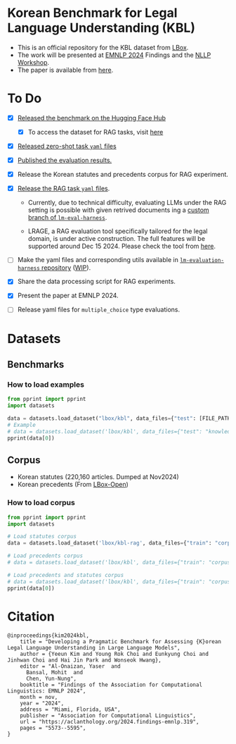 # Korean Benchmark for Legal Language Understanding (KBL)
- This is an official repository for the KBL dataset from [LBox](https://lbox.kr/v2).
- The work will be presented at [EMNLP 2024](https://2024.emnlp.org/) Findings and the [NLLP Workshop](https://nllpw.org/workshop/).
- The paper is available from [here](https://arxiv.org/abs/2410.08731).

# To Do
- [x] [Released the benchmark on the Hugging Face Hub](https://huggingface.co/datasets/lbox/kbl)
  - [x] To access the dataset for RAG tasks, visit [here](https://huggingface.co/datasets/lbox/kbl-rag)
- [x] [Released zero-shot task `yaml` files](https://github.com/lbox-kr/lm-evaluation-harness-kbl)
- [x] [Published the evaluation results.](https://huggingface.co/datasets/lbox/kbl-emnlp24-evaluation-results/tree/main)
- [x] Release the Korean statutes and precedents corpus for RAG experiment.

- [x] [Release the RAG task `yaml` files](https://huggingface.co/datasets/lbox/kbl).
  - Currently, due to technical difficulty, evaluating LLMs under the RAG setting is possible with given retrived documents ing a [custom branch of `lm-eval-harness`](https://github.com/lbox-kr/lm-evaluation-harness-kbl).

  - LRAGE, a RAG evaluation tool specifically tailored for the legal domain, is under active construction. The full features will be supported around Dec 15 2024. Please check the tool from [here](https://github.com/hoorangyee/LRAGE/tree/main).
- [ ] Make the yaml files and corresponding utils available in [`lm-evaluation-harness` repository](https://github.com/EleutherAI/lm-evaluation-harness) ([WIP](https://github.com/EleutherAI/lm-evaluation-harness/pull/2476)).
- [x] Share the data processing script for RAG experiments.
- [x] Present the paper at EMNLP 2024.
- [ ] Release yaml files for `multiple_choice` type evaluations.

# Datasets
## Benchmarks
### How to load examples
```python
from pprint import pprint
import datasets

data = datasets.load_dataset("lbox/kbl", data_files={"test": [FILE_PATH]})
# Example
# data = datasets.load_dataset('lbox/kbl', data_files={"test": "knowledge/kbl_legal_concept_qa_v0.1.json"})["test"]
pprint(data[0])

```
## Corpus
- Korean statutes (220,160 articles. Dumped at Nov2024) 
- Korean precedents (From [LBox-Open](https://github.com/lbox-kr/lbox-open))

### How to load corpus
```python
from pprint import pprint
import datasets

# Load statutes corpus
data = datasets.load_dataset('lbox/kbl-rag', data_files={"train": "corpus/statutes.jsonl"})["train"]

# Load precedents corpus
# data = datasets.load_dataset('lbox/kbl', data_files={"train": "corpus/precedents.jsonl"})["train"]

# Load precedents and statutes corpus
# data = datasets.load_dataset('lbox/kbl', data_files={"train": "corpus/precedents_and_statutes.jsonl"})["train"]
pprint(data[0])

```



# Citation
```
@inproceedings{kim2024kbl,
    title = "Developing a Pragmatic Benchmark for Assessing {K}orean Legal Language Understanding in Large Language Models",
    author = {Yeeun Kim and Young Rok Choi and Eunkyung Choi and Jinhwan Choi and Hai Jin Park and Wonseok Hwang},
    editor = "Al-Onaizan, Yaser  and
      Bansal, Mohit  and
      Chen, Yun-Nung",
    booktitle = "Findings of the Association for Computational Linguistics: EMNLP 2024",
    month = nov,
    year = "2024",
    address = "Miami, Florida, USA",
    publisher = "Association for Computational Linguistics",
    url = "https://aclanthology.org/2024.findings-emnlp.319",
    pages = "5573--5595",
}
```
